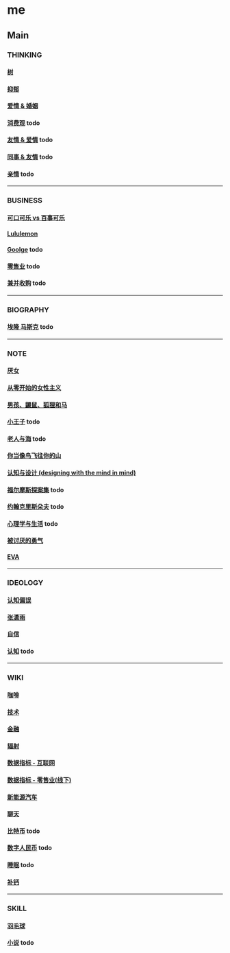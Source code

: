 # me

## Main

### THINKING

#### [树](main/the-tree.md)

#### [抑郁](main/depression.md)

#### [爱情 & 婚姻](main/love-and-marriage.md)

#### [消费观](main/consumption-concept.md) todo

#### [友情 & 爱情](main/friendship-and-love.md) todo

#### [同事 & 友情](main/colleague-and-friendship.md) todo

#### [亲情](main/parentage.md) todo

---

### BUSINESS

#### [可口可乐 vs 百事可乐](main/coke.md)

#### [Lululemon](main/lululemon.md)

#### [Goolge](main/_.md) todo

#### [零售业](main/retail.md) todo

#### [兼并收购](main/mergers-and-acquisitions.md) todo

---

### BIOGRAPHY

#### [埃隆 马斯克](main/elon-musk.md) todo

---

### NOTE

#### [厌女](main/misogyny.md)

#### [从零开始的女性主义](main/feminism-from-scratch.md)

#### [男孩、鼹鼠、狐狸和马](main/the-boy-the-mole-the-fox-the-horse.md)

#### [小王子](_.md) todo

#### [老人与海](_.md) todo

#### [你当像鸟飞往你的山](main/educated.md)

#### [认知与设计 (designing with the mind in mind)](main/designing-with-the-mind-in-mind.md)

#### [福尔摩斯探案集](_) todo

#### [约翰克里斯朵夫](_) todo

#### [心理学与生活](main/psychology-and-life.md) todo

#### [被讨厌的勇气](main/courage-to-be-disliked.md)

#### [EVA](main/eva.md)

---

### IDEOLOGY

#### [认知偏误](main/cognitive-bias.md)

#### [张潇雨](main/zhangxiaoyu.md)

#### [自信](main/confident.md)

#### [认知](main/perceive.md) todo

---

### WIKI

#### [咖啡](main/coffee.md)

#### [技术](https://github.com/sung1011/note)

#### [金融](main/finance.md)

#### [辐射](main/radiation.md)

#### [数据指标 - 互联网](main/data-indicator-internet.md)

#### [数据指标 - 零售业(线下)](main/data-indicator-retail-offline.md)

#### [新能源汽车](main/new-energy-vehicle.md)

#### [聊天](main/chat.md)

#### [比特币](_.md) todo

#### [数字人民币](main/e-cny.md) todo

#### [睡眠](main/sleep.md) todo

#### [补钙](main/calcium.md)

---

### SKILL

#### [羽毛球](main/badminton.md)

#### [小说](main/novel.md) todo

